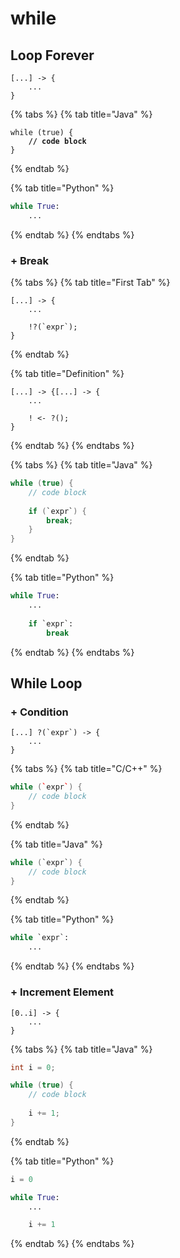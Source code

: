 # while

## Loop Forever

```
[...] -> {
    ...
}
```

{% tabs %}
{% tab title="Java" %}
<pre class="language-java"><code class="lang-java">while (true) {
<strong>    // code block
</strong>}
</code></pre>
{% endtab %}

{% tab title="Python" %}
```python
while True:
    ...
```
{% endtab %}
{% endtabs %}

### + Break

{% tabs %}
{% tab title="First Tab" %}
```
[...] -> {
    ...
    
    !?(`expr`);
}
```
{% endtab %}

{% tab title="Definition" %}
```
[...] -> {[...] -> {
    ...
    
    ! <- ?();
}
```
{% endtab %}
{% endtabs %}

{% tabs %}
{% tab title="Java" %}
```java
while (true) {
    // code block
    
    if (`expr`) {
        break;
    }
}
```
{% endtab %}

{% tab title="Python" %}
```python
while True:
    ...
    
    if `expr`:
        break
```
{% endtab %}
{% endtabs %}

## While Loop

### + Condition

```
[...] ?(`expr`) -> {
    ...
}
```

{% tabs %}
{% tab title="C/C++" %}
```cpp
while (`expr`) {
    // code block
}
```
{% endtab %}

{% tab title="Java" %}
```java
while (`expr`) {
    // code block
}
```
{% endtab %}

{% tab title="Python" %}
```python
while `expr`:
    ...
```
{% endtab %}
{% endtabs %}

### + Increment Element

```
[0..i] -> {
    ...
}
```

{% tabs %}
{% tab title="Java" %}
```java
int i = 0;

while (true) {
    // code block
    
    i += 1;
}
```
{% endtab %}

{% tab title="Python" %}
```python
i = 0

while True:
    ...

    i += 1
```
{% endtab %}
{% endtabs %}

